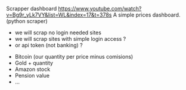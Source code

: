 
Scrapper dashboard
	https://www.youtube.com/watch?v=Bg9r_yLk7VY&list=WL&index=17&t=378s
A simple prices dashboard. (python scraper)

 - we will scrap no login needed sites
 - we will scrap sites with simple login access ?
 - or api token (not banking) ?

* Bitcoin (our quantity per price minus comisions)
* Gold + quantity
* Amazon stock
* Pension value
* ...